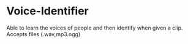 # Voice-Identifier
Able to learn the voices of people and then identify when given a clip. Accepts files (.wav,mp3.ogg)
